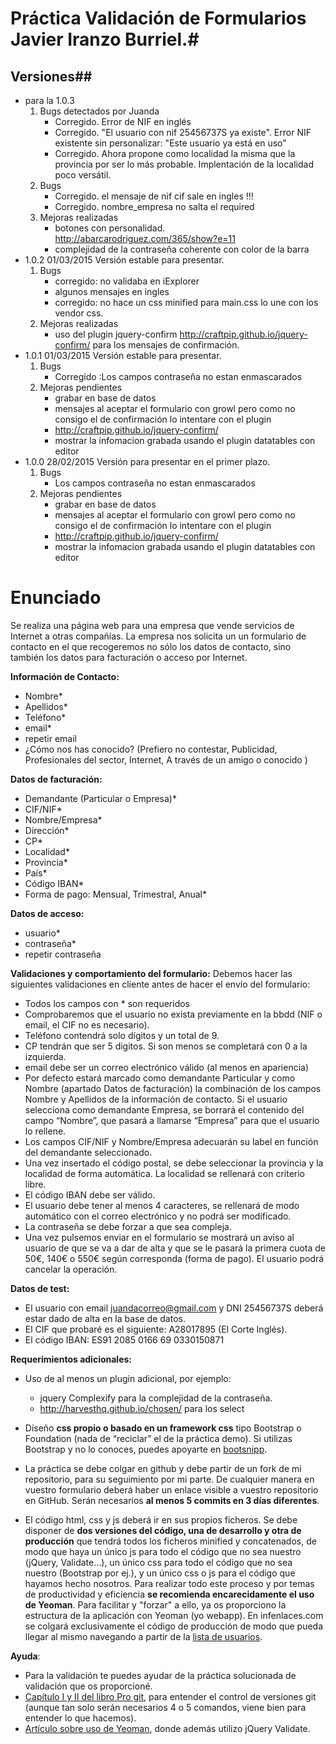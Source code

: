 # Práctica Validación de Formularios Javier Iranzo Burriel.#
## Versiones##
*   para la 1.0.3 
    1. Bugs detectados por Juanda
        * Corregido. Error de NIF en inglés 
        * Corregido. "El usuario con nif 25456737S ya existe". Error NIF existente sin personalizar: "Este usuario ya está en uso" 
        * Corregido. Ahora propone como localidad la misma que la provincia por ser lo más probable. Implentación de la localidad poco versátil. 
    2. Bugs 
        * Corregido. el mensaje de nif cif sale en ingles !!!
        * Corregido. nombre_empresa no salta el required
    3.  Mejoras realizadas
        * botones con personalidad.  http://abarcarodriguez.com/365/show?e=11
        * complejidad de la contraseña coherente con color de la barra 
*   1.0.2 01/03/2015 Versión estable para presentar.
    1.  Bugs
        * corregido: no validaba en iExplorer 
        * algunos mensajes en ingles
        * corregido: no hace un css minified para main.css lo une con los vendor css.
    2.  Mejoras realizadas
        * uso del plugin jquery-confirm http://craftpip.github.io/jquery-confirm/ para los mensajes de confirmación.
*   1.0.1 01/03/2015 Versión estable para presentar.
    1.  Bugs
        * Corregido :Los campos contraseña no estan enmascarados
    2.  Mejoras pendientes
        * grabar en base de datos
        * mensajes al aceptar el formulario con growl pero como no consigo el de confirmación lo intentare con el plugin
        * http://craftpip.github.io/jquery-confirm/
        * mostrar la infomacion grabada usando el plugin datatables con editor
*   1.0.0 28/02/2015 Versión para presentar en el primer plazo.
    1.  Bugs
        * Los campos contraseña no estan enmascarados
    2.  Mejoras pendientes
        * grabar en base de datos
        * mensajes al aceptar el formulario con growl pero como no consigo el de confirmación lo intentare con el plugin
        * http://craftpip.github.io/jquery-confirm/
        * mostrar la infomacion grabada usando el plugin datatables con editor

# Enunciado

Se realiza una página web para una empresa que vende servicios de Internet a otras compañías.
La empresa nos solicita un un formulario de contacto en el que recogeremos no sólo los datos de contacto, sino también los datos para facturación o acceso por Internet.

**Información de Contacto:**
- Nombre*       
- Apellidos*    
- Teléfono*
- email*    
- repetir email         
- ¿Cómo nos has conocido? (Prefiero no contestar, Publicidad, Profesionales del sector, Internet, A través de un amigo o conocido )

**Datos de facturación:**
- Demandante (Particular o Empresa)*
- CIF/NIF*
- Nombre/Empresa*
- Dirección*
- CP*
- Localidad*
- Provincia*
- País*
- Código IBAN*      
- Forma de pago: Mensual, Trimestral, Anual*    

**Datos de acceso:**
- usuario*      
- contraseña*   
- repetir contraseña    

**Validaciones y comportamiento del formulario:**
Debemos hacer las siguientes validaciones en cliente antes de hacer el envío del formulario:
- Todos los campos con * son requeridos 
- Comprobaremos que el usuario no exista previamente en la bbdd (NIF o email, el CIF no es necesario).
- Teléfono contendrá solo dígitos y un total de 9.  
- CP tendrán que ser 5 digitos. Si son menos se completará con 0 a la izquierda.
- email debe ser un correo electrónico válido (al menos en apariencia)
- Por defecto estará marcado como demandante Particular y como Nombre (apartado Datos de facturación) la combinación de los campos Nombre y Apellidos de la información de contacto. Si el usuario selecciona como demandante Empresa, se borrará el contenido del campo “Nombre”, que pasará a llamarse “Empresa” para que el usuario lo rellene.  
- Los campos CIF/NIF y Nombre/Empresa adecuarán su label en función del demandante seleccionado.
- Una vez insertado el código postal, se debe seleccionar la provincia y la localidad de forma automática. La localidad se rellenará con criterio libre.
- El código IBAN debe ser válido.
- El usuario debe tener al menos 4 caracteres, se rellenará de modo automático  con el correo electrónico y no podrá ser modificado.
- La contraseña se debe forzar a que sea compleja.
- Una vez pulsemos enviar en el formulario se mostrará un aviso al usuario de que se va a dar de alta y que se le pasará la primera cuota de 50€, 140€ o 550€ según corresponda (forma de pago). El usuario podrá cancelar la operación.

**Datos de test:** 
- El usuario con email juandacorreo@gmail.com y DNI 25456737S deberá estar dado de alta en la base de datos. 
- El CIF que probaré es el siguiente: A28017895 (El Corte Inglés).
- El código IBAN: ES91 2085 0166 69 0330150871

    
**Requerimientos adicionales:**
- Uso de al menos un plugin adicional, por ejemplo:
    - jquery Complexify para la complejidad de la contraseña.
    - http://harvesthq.github.io/chosen/ para los select

- Diseño **css propio o basado en un framework css** tipo Bootstrap o Foundation (nada de “reciclar” el de la práctica demo).  Si utilizas Bootstrap y no lo conoces, puedes apoyarte en [bootsnipp](http://bootsnipp.com/forms).

- La práctica se debe colgar en github y debe partir de un fork de mi repositorio, para su seguimiento por mi parte. De cualquier manera en vuestro formulario deberá haber un enlace visible a vuestro repositorio en GitHub. Serán necesarios **al menos 5 commits en 3 días diferentes**.

- El código html, css y js deberá ir en sus propios ficheros. Se debe disponer de **dos versiones del código, una de desarrollo y otra de producción** que tendrá todos los ficheros minified y concatenados, de modo que haya un único js para todo el código que no sea nuestro (jQuery, Validate…), un único css para todo el código que no sea nuestro (Bootstrap por ej.), y un único css o js para el código que hayamos hecho nosotros. Para realizar todo este proceso  y por temas de productividad y eficiencia **se recomienda encarecidamente el uso de Yeoman**. Para facilitar y "forzar" a ello, ya os proporciono la estructura de la aplicación con Yeoman (yo webapp). En infenlaces.com se colgará exclusivamente el código de producción de modo que pueda llegar al mismo navegando a partir de la [lista de usuarios](http://www.infenlaces.com).

**Ayuda**:
- Para la validación te puedes ayudar de la práctica solucionada de validación que os proporcioné.
- [Capítulo I y II del libro Pro git](http://git-scm.com/book/es/v1), para entender el control de versiones git (aunque tan solo serán necesarios 4 o 5 comandos, viene bien para entender lo que hacemos).
- [Artículo sobre uso de Yeoman](http://www.formandome.es/varios/yeoman-automatizar-el-flujo-de-trabajo-en-desarrollo-web/), donde además utilizo jQuery Validate.

